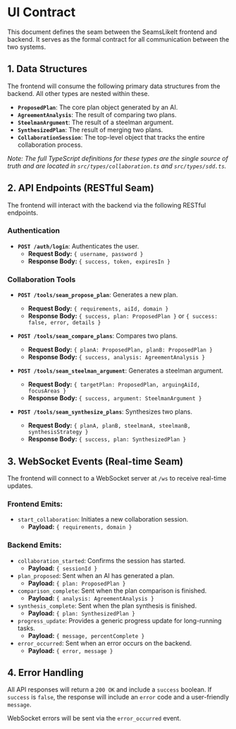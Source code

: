# UI Contract

This document defines the seam between the SeamsLikeIt frontend and backend. It serves as the formal contract for all communication between the two systems.

## 1. Data Structures

The frontend will consume the following primary data structures from the backend. All other types are nested within these.

*   **`ProposedPlan`**: The core plan object generated by an AI.
*   **`AgreementAnalysis`**: The result of comparing two plans.
*   **`SteelmanArgument`**: The result of a steelman argument.
*   **`SynthesizedPlan`**: The result of merging two plans.
*   **`CollaborationSession`**: The top-level object that tracks the entire collaboration process.

*Note: The full TypeScript definitions for these types are the single source of truth and are located in `src/types/collaboration.ts` and `src/types/sdd.ts`.*

## 2. API Endpoints (RESTful Seam)

The frontend will interact with the backend via the following RESTful endpoints.

### Authentication

*   **`POST /auth/login`**: Authenticates the user.
    *   **Request Body:** `{ username, password }`
    *   **Response Body:** `{ success, token, expiresIn }`

### Collaboration Tools

*   **`POST /tools/seam_propose_plan`**: Generates a new plan.
    *   **Request Body:** `{ requirements, aiId, domain }`
    *   **Response Body:** `{ success, plan: ProposedPlan }` or `{ success: false, error, details }`

*   **`POST /tools/seam_compare_plans`**: Compares two plans.
    *   **Request Body:** `{ planA: ProposedPlan, planB: ProposedPlan }`
    *   **Response Body:** `{ success, analysis: AgreementAnalysis }`

*   **`POST /tools/seam_steelman_argument`**: Generates a steelman argument.
    *   **Request Body:** `{ targetPlan: ProposedPlan, arguingAiId, focusAreas }`
    *   **Response Body:** `{ success, argument: SteelmanArgument }`

*   **`POST /tools/seam_synthesize_plans`**: Synthesizes two plans.
    *   **Request Body:** `{ planA, planB, steelmanA, steelmanB, synthesisStrategy }`
    *   **Response Body:** `{ success, plan: SynthesizedPlan }`

## 3. WebSocket Events (Real-time Seam)

The frontend will connect to a WebSocket server at `/ws` to receive real-time updates.

### Frontend Emits:

*   `start_collaboration`: Initiates a new collaboration session.
    *   **Payload:** `{ requirements, domain }`

### Backend Emits:

*   `collaboration_started`: Confirms the session has started.
    *   **Payload:** `{ sessionId }`
*   `plan_proposed`: Sent when an AI has generated a plan.
    *   **Payload:** `{ plan: ProposedPlan }`
*   `comparison_complete`: Sent when the plan comparison is finished.
    *   **Payload:** `{ analysis: AgreementAnalysis }`
*   `synthesis_complete`: Sent when the plan synthesis is finished.
    *   **Payload:** `{ plan: SynthesizedPlan }`
*   `progress_update`: Provides a generic progress update for long-running tasks.
    *   **Payload:** `{ message, percentComplete }`
*   `error_occurred`: Sent when an error occurs on the backend.
    *   **Payload:** `{ error, message }`

## 4. Error Handling

All API responses will return a `200 OK` and include a `success` boolean. If `success` is `false`, the response will include an `error` code and a user-friendly `message`.

WebSocket errors will be sent via the `error_occurred` event.
